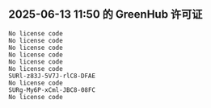 ## 2025-06-13 11:50 的 GreenHub 许可证
```
No license code
No license code
No license code
No license code
No license code
No license code
SURl-z83J-5V7J-rlC8-DFAE
No license code
SURg-My6P-xCml-JBC8-08FC
No license code
```
